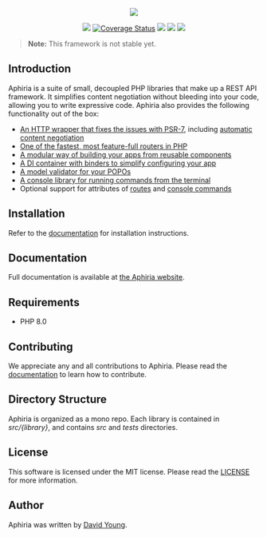 <p align="center"><a href="https://www.aphiria.com" target="_blank" title="Aphiria"><img src="https://www.aphiria.com/images/aphiria-logo.svg"></a></p>

<p align="center">
<a href="https://github.com/aphiria/aphiria/actions"><img src="https://github.com/aphiria/aphiria/workflows/ci/badge.svg"></a>
<a href='https://coveralls.io/github/aphiria/aphiria?branch=0.x'><img src='https://coveralls.io/repos/github/aphiria/aphiria/badge.svg?branch=0.x' alt='Coverage Status' /></a>
<a href="https://packagist.org/packages/aphiria/aphiria"><img src="https://poser.pugx.org/aphiria/aphiria/v/stable.svg"></a>
<a href="https://packagist.org/packages/aphiria/aphiria"><img src="https://poser.pugx.org/aphiria/aphiria/v/unstable.svg"></a>
<a href="https://packagist.org/packages/aphiria/aphiria"><img src="https://poser.pugx.org/aphiria/aphiria/license.svg"></a>
</p>

> **Note:** This framework is not stable yet.

## Introduction

Aphiria is a suite of small, decoupled PHP libraries that make up a REST API framework.  It simplifies content negotiation without bleeding into your code, allowing you to write expressive code.  Aphiria also provides the following functionality out of the box:

* <a href="https://www.aphiria.com/docs/0.x/http-requests.html" target="_blank">An HTTP wrapper that fixes the issues with PSR-7</a>, including <a href="https://www.aphiria.com/docs/0.x/content-negotiation.html" target="_blank">automatic content negotiation</a>
* <a href="https://www.aphiria.com/docs/0.x/routing.html" target="_blank">One of the fastest, most feature-full routers in PHP</a>
* <a href="https://www.aphiria.com/docs/0.x/configuration.html#application-builders" target="_blank">A modular way of building your apps from reusable components</a>
* <a href="https://www.aphiria.com/docs/0.x/dependency-injection.html" target="_blank">A DI container with binders to simplify configuring your app</a>
* <a href="https://www.aphiria.com/docs/0.x/validation.html" target="_blank">A model validator for your POPOs</a>
* <a href="https://www.aphiria.com/docs/0.x/console.html" target="_blank">A console library for running commands from the terminal</a>
* Optional support for attributes of <a href="https://www.aphiria.com/docs/0.x/routing.html#route-attributes" target="_blank">routes</a> and <a href="https://www.aphiria.com/docs/0.x/console.html#command-attributes" target="_blank">console commands</a>

## Installation

Refer to the [documentation](https://www.aphiria.com/docs/0.x/installation.html) for installation instructions.

## Documentation

Full documentation is available at <a href="https://www.aphiria.com" target="_blank">the Aphiria website</a>.

## Requirements

* PHP 8.0

## Contributing

We appreciate any and all contributions to Aphiria.  Please read the [documentation](https://www.aphiria.com/docs/0.x/contributing.html) to learn how to contribute.

## Directory Structure

Aphiria is organized as a mono repo.  Each library is contained in _src/{library}_, and contains _src_ and _tests_ directories.

## License

This software is licensed under the MIT license.  Please read the [LICENSE](LICENSE.md) for more information.

## Author

Aphiria was written by [David Young](https://github.com/davidbyoung).
